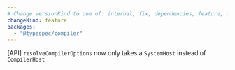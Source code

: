```yaml
---
# Change versionKind to one of: internal, fix, dependencies, feature, deprecation, breaking
changeKind: feature
packages:  
  - "@typespec/compiler"
---
```


[API] `resolveCompilerOptions` now only takes a `SystemHost` instead of `CompilerHost`
